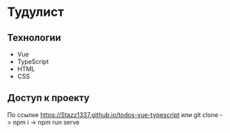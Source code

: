 # Тудулист

## Технологии

- Vue
- TypeScript
- HTML
- CSS

## Доступ к проекту

По ссылке https://Stazz1337.github.io/todos-vue-typescript или git clone -> npm i -> npm run serve
